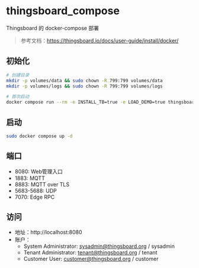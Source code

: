 # thingsboard_compose

Thingsboard 的 docker-compose 部署

> 参考文档：https://thingsboard.io/docs/user-guide/install/docker/

## 初始化

```bash
# 创建目录
mkdir -p volumes/data && sudo chown -R 799:799 volumes/data
mkdir -p volumes/logs && sudo chown -R 799:799 volumes/logs

# 首次启动
docker compose run --rm -e INSTALL_TB=true -e LOAD_DEMO=true thingsboard-ce
```

## 启动

```bash
sudo docker compose up -d
```

## 端口

- 8080: Web管理入口
- 1883: MQTT
- 8883: MQTT over TLS
- 5683-5688: UDP
- 7070: Edge RPC

## 访问
- 地址：http://localhost:8080
- 账户：
    - System Administrator: sysadmin@thingsboard.org / sysadmin
    - Tenant Administrator: tenant@thingsboard.org / tenant
    - Customer User: customer@thingsboard.org / customer
